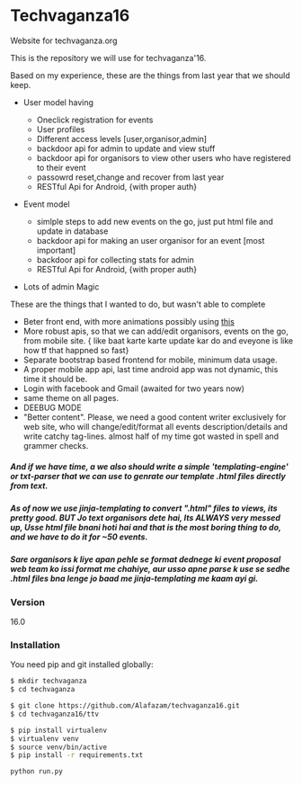 # Techvaganza16
Website for techvaganza.org

This is the repository we will use for techvaganza'16.

Based on my experience, these are the things from last year that we should keep.

  - User model having 
    - Oneclick registration for events
    - User profiles
    - Different access levels [user,organisor,admin]
    - backdoor api for admin to update and view stuff
    - backdoor api for organisors to view other users who have registered to their event
    - passowrd reset,change and recover from last year
    - RESTful Api for Android, {with proper auth}

   - Event model
        - simlple steps to add new events on the go, just put html file and update in database
        - backdoor api for making an user organisor for an event [most important]
        - backdoor api for collecting stats for admin
        - RESTful Api for Android, {with proper auth} 
  - Lots of admin Magic


These are the things that I wanted to do, but wasn't able to complete

  - Beter front end, with more animations possibly using [this](http://mojs.io/) 
  - More robust apis, so that we can add/edit organisors, events on the go, from mobile site. { like baat karte karte update kar do and eveyone is like how tf that happned so fast}
  - Separate bootstrap based frontend for mobile, minimum data usage.
  - A proper mobile app api, last time android app was not dynamic, this time it should be.
  - Login with facebook and Gmail (awaited for two years now)
  - same theme on all pages. 
  - DEEBUG MODE
  - "Better content". Please, we need a good content writer exclusively for web site, who will change/edit/format all events description/details and write catchy tag-lines. almost half of my time got wasted in spell and grammer checks.


##### And if we have time, a we also should write a simple 'templating-engine' or txt-parser that we can use to genrate our template .html files directly from text.  
  
##### As of now we use jinja-templating to convert ".html" files to views, its pretty good. BUT Jo text organisors dete hai, Its ALWAYS very messed up, Usse html file bnani hoti hai and that is the most boring thing to do, and we have to do it for ~50 events.

##### Sare organisors k liye apan pehle se format dednege ki event proposal web team ko issi format me chahiye, aur usso apne parse k use se sedhe .html files bna lenge jo baad me jinja-templating me kaam ayi gi.


### Version
16.0

### Installation

You need pip and git installed globally:

```sh
$ mkdir techvaganza
$ cd techvaganza
```

```sh
$ git clone https://github.com/Alafazam/techvaganza16.git 
$ cd techvaganza16/ttv

$ pip install virtualenv
$ virtualenv venv
$ source venv/bin/active
$ pip install -r requirements.txt
```

```sh
python run.py
```
